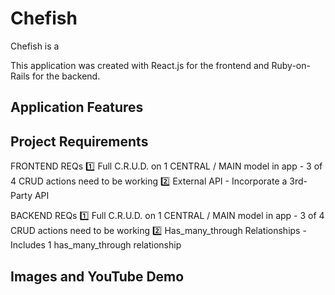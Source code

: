 # Chefish

Chefish is a

This application was created with React.js for the frontend and Ruby-on-Rails for the backend.

## Application Features

## Project Requirements

FRONTEND REQs
1️⃣ Full C.R.U.D. on 1 CENTRAL / MAIN model in app - 3 of 4 CRUD actions need to be working
2️⃣ External API - Incorporate a 3rd-Party API

BACKEND REQs
1️⃣ Full C.R.U.D. on 1 CENTRAL / MAIN model in app - 3 of 4 CRUD actions need to be working
2️⃣ Has_many_through Relationships - Includes 1 has_many_through relationship

## Images and YouTube Demo
